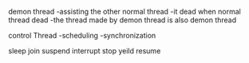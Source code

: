 demon thread
-assisting the other normal thread
-it dead when normal thread dead
-the thread made by demon thread is also demon thread

control Thread 
-scheduling
-synchronization

sleep
join
suspend
interrupt
stop
yeild
resume
